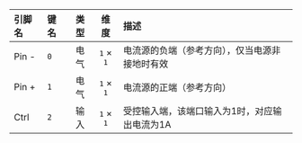 <!--
DO NOT EDIT THIS FILE DIRECTLY.
This file is generated by tools/comp-docs.js.
All changes will be overwritten by regeneration.
-->

<slot class="model-pins">

| 引脚名 | 键名 | 类型 | 维度 | 描述 |
|:------ |:---- |:----:|:----:|:---- |
| Pin \- | `0` | 电气 | <samp>1</samp> × <samp>1</samp> | 电流源的负端（参考方向），仅当电源非接地时有效 |
| Pin \+ | `1` | 电气 | <samp>1</samp> × <samp>1</samp> | 电流源的正端（参考方向） |
| Ctrl | `2` | 输入 | <samp>1</samp> × <samp>1</samp> | 受控输入端，该端口输入为1时，对应输出电流为1A |

</slot>

